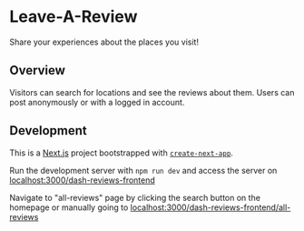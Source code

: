 # Leave-A-Review

Share your experiences about the places you visit!

## Overview

Visitors can search for locations and see the reviews about them. Users can post anonymously or with a logged in account.

## Development

This is a [Next.js](https://nextjs.org/) project bootstrapped with [`create-next-app`](https://github.com/vercel/next.js/tree/canary/packages/create-next-app).

Run the development server with `npm run dev` and access the server on [localhost:3000/dash-reviews-frontend](http://localhost:3000/)

Navigate to "all-reviews" page by clicking the search button on the homepage or manually going to [localhost:3000/dash-reviews-frontend/all-reviews](http://localhost:3000/all-reviews)
